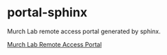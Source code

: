 # portal-sphinx
 Murch Lab remote access portal generated by sphinx.

 [Murch Lab Remote Access Portal](https://murch.physics.wustl.edu/remote/portal/html/)
